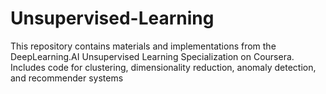 # Unsupervised-Learning
This repository contains materials and implementations from the DeepLearning.AI Unsupervised Learning Specialization on Coursera. Includes code for clustering, dimensionality reduction, anomaly detection, and recommender systems
